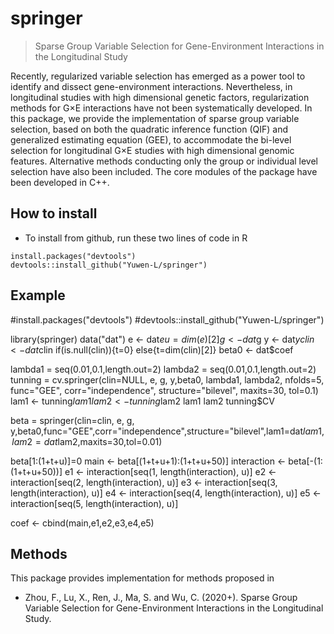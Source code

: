 
<!-- README.md is generated from README.Rmd. Please edit that file -->

# springer

> Sparse Group Variable Selection for Gene-Environment Interactions in the Longitudinal Study

Recently, regularized variable selection has emerged as a power tool to identify and dissect gene-environment interactions. Nevertheless, in longitudinal studies with high dimensional genetic factors, regularization methods for G×E interactions have not been systematically developed. In this package, we provide the implementation of sparse group variable selection, based on both the quadratic inference function (QIF) and generalized estimating equation (GEE), to accommodate the bi-level selection for longitudinal G×E studies with high dimensional genomic features. Alternative methods conducting only the group or individual level selection have also been included. The core modules of the package have been developed in C++.

## How to install

 - To install from github, run these two lines of code in R

<!-- end list -->

    install.packages("devtools")
    devtools::install_github("Yuwen-L/springer")

## Example

#install.packages("devtools")
#devtools::install_github("Yuwen-L/springer")

library(springer)
data("dat")
e <- dat$e
u=dim(e)[2]
g <- dat$g
y <- dat$y
clin <- dat$clin
if(is.null(clin)){t=0} else{t=dim(clin)[2]}
beta0 <- dat$coef

lambda1 = seq(0.01,0.1,length.out=2)
lambda2 = seq(0.01,0.1,length.out=2)
tunning = cv.springer(clin=NULL, e, g, y,beta0, lambda1, lambda2, nfolds=5, func="GEE", corr="independence", structure="bilevel", maxits=30, tol=0.1)
lam1 <- tunning$lam1
lam2 <- tunning$lam2
lam1
lam2
tunning$CV


beta = springer(clin=clin, e, g, y,beta0,func="GEE",corr="independence",structure="bilevel",lam1=dat$lam1, lam2=dat$lam2,maxits=30,tol=0.01)

beta[1:(1+t+u)]=0
main <- beta[(1+t+u+1):(1+t+u+50)]
interaction <- beta[-(1:(1+t+u+50))]
e1 <- interaction[seq(1, length(interaction), u)]
e2 <- interaction[seq(2, length(interaction), u)]
e3 <- interaction[seq(3, length(interaction), u)]
e4 <- interaction[seq(4, length(interaction), u)]
e5 <- interaction[seq(5, length(interaction), u)]

coef <- cbind(main,e1,e2,e3,e4,e5)




## Methods

This package provides implementation for methods proposed in

  - Zhou, F., Lu, X., Ren, J., Ma, S. and Wu, C. (2020+). Sparse Group Variable Selection for Gene-Environment Interactions in the Longitudinal Study.
